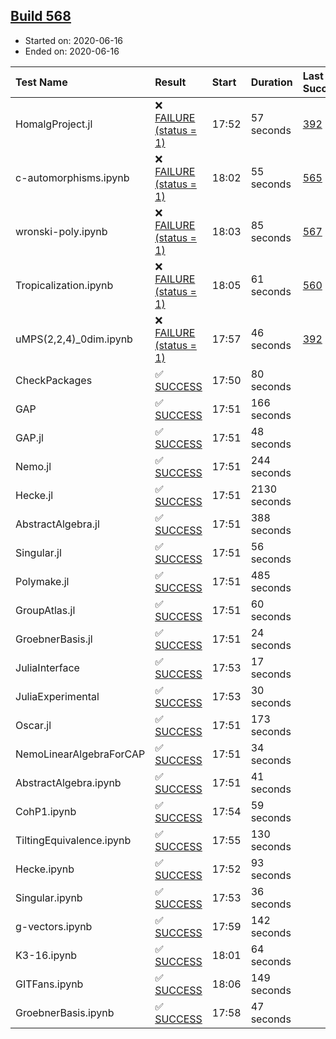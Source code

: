 ## [Build 568](https://oscarci.mathematik.uni-kl.de/job/oscar-julia-1.4/568/)

* Started on: 2020-06-16
* Ended on: 2020-06-16

| Test Name    | Result | Start | Duration | Last Success | First Failure |
|:-------------|:-------|:------|:---------|:-------------|:--------------|
| HomalgProject.jl | ❌ [FAILURE (status = 1)](https://oscarci.mathematik.uni-kl.de/job/oscar-julia-1.4/568/artifact/logs/build-568/HomalgProject.jl.log) | 17:52 | 57 seconds | [392](https://oscarci.mathematik.uni-kl.de/job/oscar-julia-1.4/392/) | [393](https://oscarci.mathematik.uni-kl.de/job/oscar-julia-1.4/393/) |
| c-automorphisms.ipynb | ❌ [FAILURE (status = 1)](https://oscarci.mathematik.uni-kl.de/job/oscar-julia-1.4/568/artifact/logs/build-568/c-automorphisms.ipynb.log) | 18:02 | 55 seconds | [565](https://oscarci.mathematik.uni-kl.de/job/oscar-julia-1.4/565/) | [566](https://oscarci.mathematik.uni-kl.de/job/oscar-julia-1.4/566/) |
| wronski-poly.ipynb | ❌ [FAILURE (status = 1)](https://oscarci.mathematik.uni-kl.de/job/oscar-julia-1.4/568/artifact/logs/build-568/wronski-poly.ipynb.log) | 18:03 | 85 seconds | [567](https://oscarci.mathematik.uni-kl.de/job/oscar-julia-1.4/567/) | [568](https://oscarci.mathematik.uni-kl.de/job/oscar-julia-1.4/568/) |
| Tropicalization.ipynb | ❌ [FAILURE (status = 1)](https://oscarci.mathematik.uni-kl.de/job/oscar-julia-1.4/568/artifact/logs/build-568/Tropicalization.ipynb.log) | 18:05 | 61 seconds | [560](https://oscarci.mathematik.uni-kl.de/job/oscar-julia-1.4/560/) | [561](https://oscarci.mathematik.uni-kl.de/job/oscar-julia-1.4/561/) |
| uMPS(2,2,4)_0dim.ipynb | ❌ [FAILURE (status = 1)](https://oscarci.mathematik.uni-kl.de/job/oscar-julia-1.4/568/artifact/logs/build-568/uMPS-2-2-4-_0dim.ipynb.log) | 17:57 | 46 seconds | [392](https://oscarci.mathematik.uni-kl.de/job/oscar-julia-1.4/392/) | [393](https://oscarci.mathematik.uni-kl.de/job/oscar-julia-1.4/393/) |
| CheckPackages | ✅ [SUCCESS](https://oscarci.mathematik.uni-kl.de/job/oscar-julia-1.4/568/artifact/logs/build-568/CheckPackages.log) | 17:50 | 80 seconds |  |  |
| GAP | ✅ [SUCCESS](https://oscarci.mathematik.uni-kl.de/job/oscar-julia-1.4/568/artifact/logs/build-568/GAP.log) | 17:51 | 166 seconds |  |  |
| GAP.jl | ✅ [SUCCESS](https://oscarci.mathematik.uni-kl.de/job/oscar-julia-1.4/568/artifact/logs/build-568/GAP.jl.log) | 17:51 | 48 seconds |  |  |
| Nemo.jl | ✅ [SUCCESS](https://oscarci.mathematik.uni-kl.de/job/oscar-julia-1.4/568/artifact/logs/build-568/Nemo.jl.log) | 17:51 | 244 seconds |  |  |
| Hecke.jl | ✅ [SUCCESS](https://oscarci.mathematik.uni-kl.de/job/oscar-julia-1.4/568/artifact/logs/build-568/Hecke.jl.log) | 17:51 | 2130 seconds |  |  |
| AbstractAlgebra.jl | ✅ [SUCCESS](https://oscarci.mathematik.uni-kl.de/job/oscar-julia-1.4/568/artifact/logs/build-568/AbstractAlgebra.jl.log) | 17:51 | 388 seconds |  |  |
| Singular.jl | ✅ [SUCCESS](https://oscarci.mathematik.uni-kl.de/job/oscar-julia-1.4/568/artifact/logs/build-568/Singular.jl.log) | 17:51 | 56 seconds |  |  |
| Polymake.jl | ✅ [SUCCESS](https://oscarci.mathematik.uni-kl.de/job/oscar-julia-1.4/568/artifact/logs/build-568/Polymake.jl.log) | 17:51 | 485 seconds |  |  |
| GroupAtlas.jl | ✅ [SUCCESS](https://oscarci.mathematik.uni-kl.de/job/oscar-julia-1.4/568/artifact/logs/build-568/GroupAtlas.jl.log) | 17:51 | 60 seconds |  |  |
| GroebnerBasis.jl | ✅ [SUCCESS](https://oscarci.mathematik.uni-kl.de/job/oscar-julia-1.4/568/artifact/logs/build-568/GroebnerBasis.jl.log) | 17:51 | 24 seconds |  |  |
| JuliaInterface | ✅ [SUCCESS](https://oscarci.mathematik.uni-kl.de/job/oscar-julia-1.4/568/artifact/logs/build-568/JuliaInterface.log) | 17:53 | 17 seconds |  |  |
| JuliaExperimental | ✅ [SUCCESS](https://oscarci.mathematik.uni-kl.de/job/oscar-julia-1.4/568/artifact/logs/build-568/JuliaExperimental.log) | 17:53 | 30 seconds |  |  |
| Oscar.jl | ✅ [SUCCESS](https://oscarci.mathematik.uni-kl.de/job/oscar-julia-1.4/568/artifact/logs/build-568/Oscar.jl.log) | 17:51 | 173 seconds |  |  |
| NemoLinearAlgebraForCAP | ✅ [SUCCESS](https://oscarci.mathematik.uni-kl.de/job/oscar-julia-1.4/568/artifact/logs/build-568/NemoLinearAlgebraForCAP.log) | 17:51 | 34 seconds |  |  |
| AbstractAlgebra.ipynb | ✅ [SUCCESS](https://oscarci.mathematik.uni-kl.de/job/oscar-julia-1.4/568/artifact/logs/build-568/AbstractAlgebra.ipynb.log) | 17:51 | 41 seconds |  |  |
| CohP1.ipynb | ✅ [SUCCESS](https://oscarci.mathematik.uni-kl.de/job/oscar-julia-1.4/568/artifact/logs/build-568/CohP1.ipynb.log) | 17:54 | 59 seconds |  |  |
| TiltingEquivalence.ipynb | ✅ [SUCCESS](https://oscarci.mathematik.uni-kl.de/job/oscar-julia-1.4/568/artifact/logs/build-568/TiltingEquivalence.ipynb.log) | 17:55 | 130 seconds |  |  |
| Hecke.ipynb | ✅ [SUCCESS](https://oscarci.mathematik.uni-kl.de/job/oscar-julia-1.4/568/artifact/logs/build-568/Hecke.ipynb.log) | 17:52 | 93 seconds |  |  |
| Singular.ipynb | ✅ [SUCCESS](https://oscarci.mathematik.uni-kl.de/job/oscar-julia-1.4/568/artifact/logs/build-568/Singular.ipynb.log) | 17:53 | 36 seconds |  |  |
| g-vectors.ipynb | ✅ [SUCCESS](https://oscarci.mathematik.uni-kl.de/job/oscar-julia-1.4/568/artifact/logs/build-568/g-vectors.ipynb.log) | 17:59 | 142 seconds |  |  |
| K3-16.ipynb | ✅ [SUCCESS](https://oscarci.mathematik.uni-kl.de/job/oscar-julia-1.4/568/artifact/logs/build-568/K3-16.ipynb.log) | 18:01 | 64 seconds |  |  |
| GITFans.ipynb | ✅ [SUCCESS](https://oscarci.mathematik.uni-kl.de/job/oscar-julia-1.4/568/artifact/logs/build-568/GITFans.ipynb.log) | 18:06 | 149 seconds |  |  |
| GroebnerBasis.ipynb | ✅ [SUCCESS](https://oscarci.mathematik.uni-kl.de/job/oscar-julia-1.4/568/artifact/logs/build-568/GroebnerBasis.ipynb.log) | 17:58 | 47 seconds |  |  |
